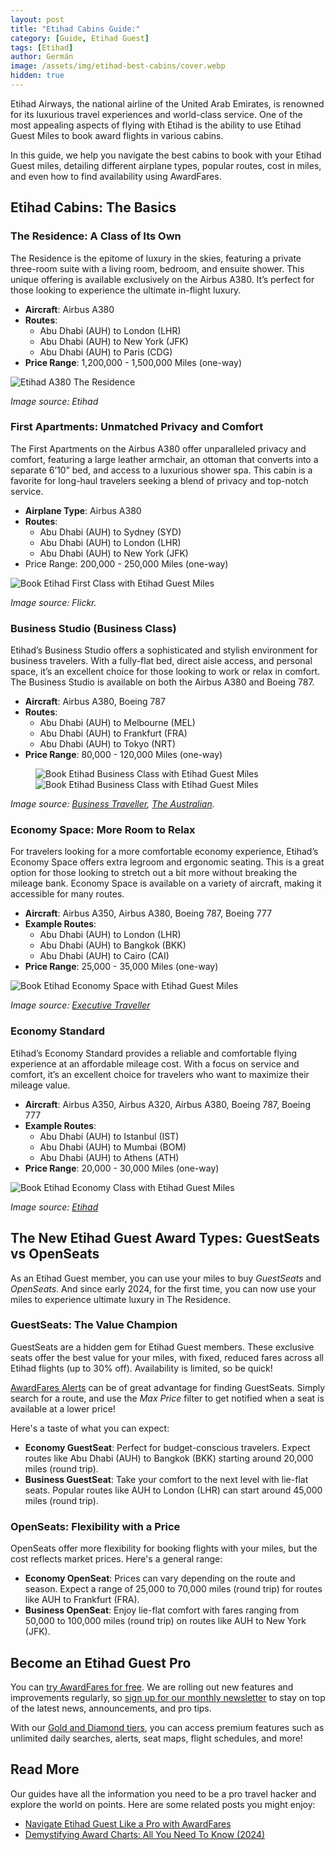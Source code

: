 ```yaml
---
layout: post
title: "Etihad Cabins Guide:"
category: [Guide, Etihad Guest]
tags: [Etihad]
author: Germán
image: /assets/img/etihad-best-cabins/cover.webp
hidden: true
---
```


Etihad Airways, the national airline of the United Arab Emirates, is renowned for its luxurious travel experiences and world-class service. One of the most appealing aspects of flying with Etihad is the ability to use Etihad Guest Miles to book award flights in various cabins.

In this guide, we help you navigate the best cabins to book with your Etihad Guest miles, detailing different airplane types, popular routes, cost in miles, and even how to find availability using AwardFares.

## Etihad Cabins: The Basics

### The Residence: A Class of Its Own

The Residence is the epitome of luxury in the skies, featuring a private three-room suite with a living room, bedroom, and ensuite shower. This unique offering is available exclusively on the Airbus A380. It’s perfect for those looking to experience the ultimate in-flight luxury.

* **Aircraft**: Airbus A380
* **Routes**:
  * Abu Dhabi (AUH) to London (LHR)
  * Abu Dhabi (AUH) to New York (JFK)
  * Abu Dhabi (AUH) to Paris (CDG)
* **Price Range**: 1,200,000 - 1,500,000 Miles (one-way)

<img src="../assets/img/etihad-cabins/a380-the-residence.avif" alt="Etihad A380 The Residence" class="noborder"/>

*Image source: Etihad*

### First Apartments: Unmatched Privacy and Comfort

The First Apartments on the Airbus A380 offer unparalleled privacy and comfort, featuring a large leather armchair, an ottoman that converts into a separate 6’10” bed, and access to a luxurious shower spa. This cabin is a favorite for long-haul travelers seeking a blend of privacy and top-notch service.

* **Airplane Type**: Airbus A380
* **Routes**:
  * Abu Dhabi (AUH) to Sydney (SYD)
  * Abu Dhabi (AUH) to London (LHR)
  * Abu Dhabi (AUH) to New York (JFK)
* Price Range: 200,000 - 250,000 Miles (one-way)

<img src="../assets/img/etihad-cabins/etihad-first.webp" alt="Book Etihad First Class with Etihad Guest Miles" class="noborder"/>

*Image source: Flickr.*

### Business Studio (Business Class)

Etihad’s Business Studio offers a sophisticated and stylish environment for business travelers. With a fully-flat bed, direct aisle access, and personal space, it’s an excellent choice for those looking to work or relax in comfort. The Business Studio is available on both the Airbus A380 and Boeing 787.

* **Aircraft**: Airbus A380, Boeing 787
* **Routes**:
  * Abu Dhabi (AUH) to Melbourne (MEL)
  * Abu Dhabi (AUH) to Frankfurt (FRA)
  * Abu Dhabi (AUH) to Tokyo (NRT)
* **Price Range**: 80,000 - 120,000 Miles (one-way)

<figure>
<img src="../assets/img/etihad-cabins/etihad-business-a350.webp" alt="Book Etihad Business Class with Etihad Guest Miles" class="noborder"/>
<img src="../assets/img/etihad-cabins/etihad-business-a380.webp" alt="Book Etihad Business Class with Etihad Guest Miles" class="noborder"/>
</figure>

*Image source: [Business Traveller](https://www.businesstraveller.com/tried-and-tested/flight-review-etihad-a350-1000-business-class/), [The Australian](https://www.theaustralian.com.au/travel/review-etihad-airways-business-class/news-story/af0a6976b198806184310c9791ed4d14).*

### Economy Space: More Room to Relax

For travelers looking for a more comfortable economy experience, Etihad’s Economy Space offers extra legroom and ergonomic seating. This is a great option for those looking to stretch out a bit more without breaking the mileage bank. Economy Space is available on a variety of aircraft, making it accessible for many routes.

* **Aircraft**: Airbus A350, Airbus A380, Boeing 787, Boeing 777
* **Example Routes**:
  * Abu Dhabi (AUH) to London (LHR)
  * Abu Dhabi (AUH) to Bangkok (BKK)
  * Abu Dhabi (AUH) to Cairo (CAI)
* **Price Range**: 25,000 - 35,000 Miles (one-way)

<img src="../assets/img/etihad-cabins/etihad-economy-space.webp" alt="Book Etihad Economy Space with Etihad Guest Miles" class="noborder"/>

*Image source: [Executive Traveller](https://www.executivetraveller.com/news/etihad-airways-a350-premium-economy-economy-space-seats)*

### Economy Standard

Etihad’s Economy Standard provides a reliable and comfortable flying experience at an affordable mileage cost. With a focus on service and comfort, it’s an excellent choice for travelers who want to maximize their mileage value.

* **Aircraft**: Airbus A350, Airbus A320, Airbus A380, Boeing 787, Boeing 777
* **Example Routes**:
  * Abu Dhabi (AUH) to Istanbul (IST)
  * Abu Dhabi (AUH) to Mumbai (BOM)
  * Abu Dhabi (AUH) to Athens (ATH)
* **Price Range**: 20,000 - 30,000 Miles (one-way)

<img src="../assets/img/etihad-cabins/etihad-economy.avif" alt="Book Etihad Economy Class with Etihad Guest Miles" class="noborder"/>

*Image source: [Etihad](https://www.etihad.com/es/fly-etihad/our-fleet/airbus-a350)*

## The New Etihad Guest Award Types: GuestSeats vs OpenSeats

As an Etihad Guest member, you can use your miles to buy *GuestSeats* and *OpenSeats*. And since early 2024, for the first time, you can now use your miles to experience ultimate luxury in The Residence.

### GuestSeats: The Value Champion

GuestSeats are a hidden gem for Etihad Guest members. These exclusive seats offer the best value for your miles, with fixed, reduced fares across all Etihad flights (up to 30% off). Availability is limited, so be quick!

[AwardFares Alerts](https://blog.awardfares.com/alerts/) can be of great advantage for finding GuestSeats. Simply search for a route, and use the *Max Price* filter to get notified when a seat is available at a lower price!

Here's a taste of what you can expect:

* **Economy GuestSeat**: Perfect for budget-conscious travelers. Expect routes like Abu Dhabi (AUH) to Bangkok (BKK) starting around 20,000 miles (round trip).
* **Business GuestSeat**: Take your comfort to the next level with lie-flat seats. Popular routes like AUH to London (LHR) can start around 45,000 miles (round trip).

### OpenSeats: Flexibility with a Price

OpenSeats offer more flexibility for booking flights with your miles, but the cost reflects market prices. Here's a general range:

* **Economy OpenSeat**: Prices can vary depending on the route and season. Expect a range of 25,000 to 70,000 miles (round trip) for routes like AUH to Frankfurt (FRA).
* **Business OpenSeat**: Enjoy lie-flat comfort with fares ranging from 50,000 to 100,000 miles (round trip) on routes like AUH to New York (JFK).

## Become an Etihad Guest Pro

You can [try AwardFares for free](https://awardfares.com/). We are rolling out new features and improvements regularly, so [sign up for our monthly newsletter](https://awardfares.com/newsletter) to stay on top of the latest news, announcements, and pro tips.

With our [Gold and Diamond tiers](https://awardfares.com/pricing), you can access premium features such as unlimited daily searches, alerts, seat maps, flight schedules, and more!

## Read More

Our guides have all the information you need to be a pro travel hacker and explore the world on points. Here are some related posts you might enjoy:

- [Navigate Etihad Guest Like a Pro with AwardFares](https://blog.awardfares.com/introducing-etihad-guest/)
- [Demystifying Award Charts: All You Need To Know (2024)](https://blog.awardfares.com/demystifying-award-charts/)
